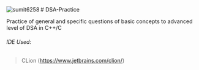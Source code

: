 <img align="left" src="https://komarev.com/ghpvc/?username=sumit6258&color=blueviolet&style=plastic" alt="sumit6258" />
<!-- sumitsuman6258@gmail.com -->
# DSA-Practice 

Practice of general and specific questions of basic concepts to advanced level of DSA in C++/C


###### IDE Used:
> CLion (https://www.jetbrains.com/clion/)


